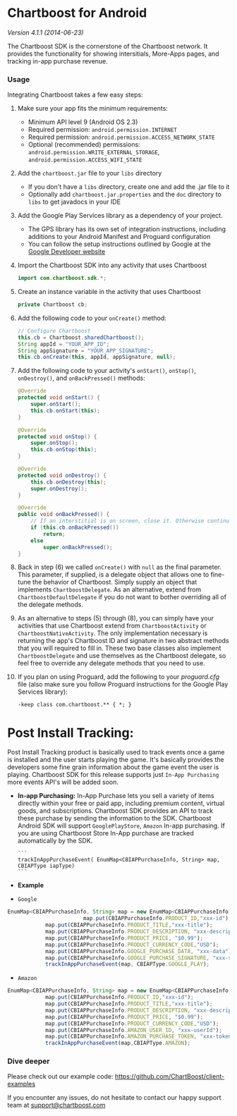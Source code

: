 # Chartboost for Android

*Version 4.1.1 (2014-06-23)*

The Chartboost SDK is the cornerstone of the Chartboost network. It provides the functionality for showing intersitials, More-Apps pages, and tracking in-app purchase revenue. 


### Usage

Integrating Chartboost takes a few easy steps:

1. Make sure your app fits the minimum requirements:
     - Minimum API level 9 (Android OS 2.3)
     - Required permission: `android.permission.INTERNET`
     - Required permission: `android.permission.ACCESS_NETWORK_STATE`
     - Optional (recommended) permissions: `android.permission.WRITE_EXTERNAL_STORAGE`, `android.permission.ACCESS_WIFI_STATE`

2. Add the `chartboost.jar` file to your `libs` directory
     - If you don't have a `libs` directory, create one and add the .jar file to it
     - Optionally add `chartboost.jar.properties` and the `doc` directory to `libs` to get javadocs in your IDE

3. Add the Google Play Services library as a dependency of your project.
     - The GPS library has its own set of integration instructions, including additions to your Android Manifest and Proguard configuration
     - You can follow the setup instructions outlined by Google at the [Google Developer website](https://developer.android.com/google/play-services/setup.html)

4. Import the Chartboost SDK into any activity that uses Chartboost
    
    ```java
    import com.chartboost.sdk.*;
    ```
    
5. Create an instance variable in the activity that uses Chartboost
 
    ```java
    private Chartboost cb;
    ```

6. Add the following code to your `onCreate()` method:
    
    ```java
    // Configure Chartboost
    this.cb = Chartboost.sharedChartboost();
    String appId = "YOUR_APP_ID";
    String appSignature = "YOUR_APP_SIGNATURE";
    this.cb.onCreate(this, appId, appSignature, null);
    ```

7. Add the following code to your activity's `onStart()`, `onStop()`, `onDestroy()`, and `onBackPressed()` methods:

    ```java
    @Override
    protected void onStart() {
        super.onStart();
        this.cb.onStart(this);
    }
    
    @Override
    protected void onStop() {
        super.onStop();
        this.cb.onStop(this);
    }
    
    @Override
    protected void onDestroy() {
        this.cb.onDestroy(this);
        super.onDestroy();
    }
    
    @Override
    public void onBackPressed() {
        // If an interstitial is on screen, close it. Otherwise continue as normal.
        if (this.cb.onBackPressed())
            return;
        else
            super.onBackPressed();
    }
    ```

8. Back in step (6) we called `onCreate()` with `null` as the final parameter.  This parameter, if supplied, is a delegate object that allows one to fine-tune the behavior of Chartboost. Simply supply an object that implements `ChartboostDelegate`. As an alternative, extend from `ChartboostDefaultDelegate` if you do not want to bother overriding all of the delegate methods.
 
9. As an alternative to steps (5) through (8), you can simply have your activities that use Chartboost extend from `ChartboostActivity` or `ChartboostNativeActivity`.  The only implementation necessary is returning the app's Chartboost ID and signature in two abstract methods that you will required to fill in.  These two base classes also implement `ChartboostDelegate` and use themselves as the Chartboost delegate, so feel free to override any delegate methods that you need to use.
 
10. If you plan on using Proguard, add the following to your *proguard.cfg* file (also make sure you follow Proguard instructions for the Google Play Services library):

    ```
    -keep class com.chartboost.** { *; }
    ```


# Post Install Tracking: 
 Post Install Tracking product is basically used to track events once a game is installed and the user starts playing the game. It's basically provides the developers some fine grain information about the game event the  user is playing. Chartboost SDK for this release supports just `In-App Purchasing` more events API's will be added soon.
        
* **In-app Purchasing:**
      In-App Purchase lets you sell a variety of items directly within your free or paid app, including premium content, virtual goods, and subscriptions. Chartboost SDK provides an API to track these purchase by sending the information to the SDK. Chartboost Android SDK will support `GooglePlayStore`, `Amazon` In-app purchasing. If you are using Chartboost Store In-App purchase are tracked automatically by the SDK.

      ```
      trackInAppPurchaseEvent( EnumMap<CBIAPPurchaseInfo, String> map,  CBIAPType iapType)
      ```

*  **Example**

* `Google`
```javascript
EnumMap<CBIAPPurchaseInfo, String> map = new EnumMap<CBIAPPurchaseInfo, String>(CBIAPPurchaseInfo.class);
                        map.put(CBIAPPurchaseInfo.PRODUCT_ID,"xxx-id");
            map.put(CBIAPPurchaseInfo.PRODUCT_TITLE,"xxx-title");
            map.put(CBIAPPurchaseInfo.PRODUCT_DESCRIPTION, "xxx-description");
            map.put(CBIAPPurchaseInfo.PRODUCT_PRICE, "$0.99");
            map.put(CBIAPPurchaseInfo.PRODUCT_CURRENCY_CODE,"USD");
            map.put(CBIAPPurchaseInfo.GOOGLE_PURCHASE_DATA, "xxx-data");
            map.put(CBIAPPurchaseInfo.GOOGLE_PURCHASE_SIGNATURE, "xxx-signature");
            trackInAppPurchaseEvent(map, CBIAPType.GOOGLE_PLAY);
```


* `Amazon`
```javascript
EnumMap<CBIAPPurchaseInfo, String> map = new EnumMap<CBIAPPurchaseInfo, String>(CBIAPPurchaseInfo.class);
            map.put(CBIAPPurchaseInfo.PRODUCT_ID,"xxx-id");
            map.put(CBIAPPurchaseInfo.PRODUCT_TITLE,"xxx-title");
            map.put(CBIAPPurchaseInfo.PRODUCT_DESCRIPTION, "xxx-description");
            map.put(CBIAPPurchaseInfo.PRODUCT_PRICE, "$0.99");
            map.put(CBIAPPurchaseInfo.PRODUCT_CURRENCY_CODE,"USD");
            map.put(CBIAPPurchaseInfo.AMAZON_USER_ID, "xxx-userId");
            map.put(CBIAPPurchaseInfo.AMAZON_PURCHASE_TOKEN, "xxx-token");
            trackInAppPurchaseEvent(map,CBIAPType.AMAZON);
```
### Dive deeper

Please check out our example code: https://github.com/ChartBoost/client-examples

If you encounter any issues, do not hesitate to contact our happy support team at [support@chartboost.com](mailto:support@chartboost.com)

